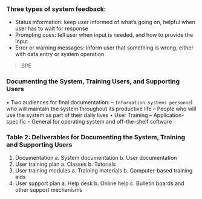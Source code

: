### Three types of system feedback:
- Status information: keep user informed of what’s going on, helpful when user has to wait for response
- Prompting cues: tell user when input is needed, and how to provide the input
- Error or warning messages: inform user that something is wrong, either with data entry or system operation

> SPE

### Documenting the System, Training Users, and Supporting Users
• Two audiences for final documentation:
– `Information systems personne`l who will maintain the 
system throughout its productive life
– People who will use the system as part of their daily 
lives
• User Training
– Application-specific
– General for operating system and off-the-shelf 
software


### Table 2: Deliverables for Documenting the System, Training and Supporting Users
1. Documentation
	a. System documentation
	b. User documentation
2. User training plan
	a. Classes
	b. Tutorials
3. User training modules
	a. Training materials
	b. Computer-based training aids
4. User support plan
	a. Help desk
	b. Online help
	c. Bulletin boards and other support mechanisms